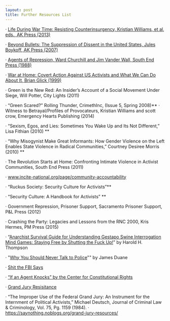 ```yaml
---
layout: post
title: Further Resources List
---
```


·         [Life During War Time: Resisting Counterinsurgency, Kristian Williams, et al, eds., AK Press (2013)](https://www.akpress.org/life-during-wartime.html)

·         [Beyond Bullets: The Suppression of Dissent in the United States, Jules Boykoff, AK Press (2007)](https://www.akpress.org/beyondbulletsakpress.html)

·          [Agents of Repression, Ward Churchill and Jim Vander Wall, South End Press (1988)](https://en.wikipedia.org/wiki/Agents_of_Repression)

·         [War at Home: Covert Action Against US Activists and What We Can Do About It, Brian Glick (1999)](https://archive.org/stream/War_At_Home/War_At_Home_djvu.txt)

·         Green is the New Red: An Insider’s Account of a Social Movement Under Siege, Will Potter, City Lights (2011)

·         “Green Scared?” Rolling Thunder, CrimethInc, (Issue 5, Spring 2008)**
·         Witness to Betrayal/Profiles of Provocateurs, Kristian Williams and scott crow, Emergency Hearts Publishing (2014)

·         “Sexism, Egos, and Lies: Sometimes You Wake Up and Its Not Different,” Lisa Fithian (2010) **

·         “Why Misogynist Make Great Informants: How Gender Violence on the Left Enables State Violence in Radical Communities,” Courtney Desiree Morris (2010) **

·         The Revolution Starts at Home: Confronting Intimate Violence in Activist Communities, South End Press (2011)

·         www.incite-national.org/page/community-accountability

·         “Ruckus Society: Security Culture for Activists”**

·         “Security Culture: A Handbook for Activists” **

·         Government Repression, Prisoner Support, Sacramento Prisoner Support, P&L Press (2012)

·         Crashing the Party: Legacies and Lessons from the RNC 2000, Kris Hermes, PM Press (2015)

·         “[Anarchist Survival Guide for Understanding Gestapo Swine Interrogation Mind Games: Staying Free by Shutting the Fuck Up!](https://cernorudaprirucka.noblogs.org/files/2015/11/anarchist_surival_guide.pdf)” by Harold H. Thompson

·         "[Why You Should Never Talk to Police](https://www.youtube.com/watch?v=Au4_EdPwTkE)"" by James Duane

·         [Shit the FBI Says](https://www.youtube.com/watch?v=rI8INgw0xq0)

·         [“If an Agent Knocks” by the Center for Constitutional Rights](https://ccrjustice.org/sites/default/files/assets/files/CCR_If_An_Agent_Knocks.pdf)

·         [Grand Jury Resisitance](www.grandjuryresistance.org)

·         “The Improper Use of the Federal Grand Jury: An Instrument for the Internment of Political Activists,” Michael Deutsch, Journal of Criminal Law & Criminology, Vol. 75, Pg. 1159 (1984).
·   https://saynothing.noblogs.org/grand-jury-resources/


